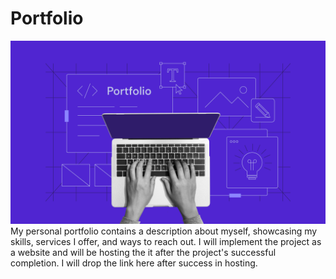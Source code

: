 # Portfolio

<img src="https://github.com/Kira-Legacy/Image_Repo/blob/main/portfolio%20image.png" alt="Portfolio metaphor image"> 
<br>
My personal portfolio contains a description about myself, showcasing my skills, services I offer, and ways to reach out. I will implement the project as a website and will be hosting the it after the project's successful completion.
I will drop the link here after success in hosting.
